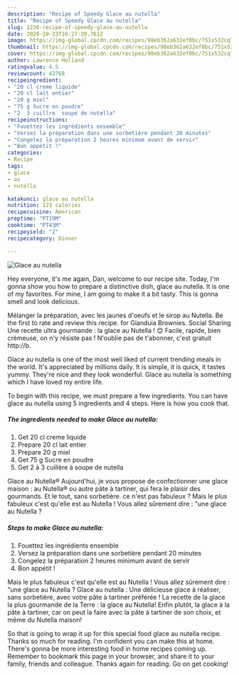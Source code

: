 ```yaml
---
description: "Recipe of Speedy Glace au nutella"
title: "Recipe of Speedy Glace au nutella"
slug: 1230-recipe-of-speedy-glace-au-nutella
date: 2020-10-23T16:27:20.761Z
image: https://img-global.cpcdn.com/recipes/98eb362a632ef0bc/751x532cq70/glace-au-nutella-photo-principale-de-la-recette.jpg
thumbnail: https://img-global.cpcdn.com/recipes/98eb362a632ef0bc/751x532cq70/glace-au-nutella-photo-principale-de-la-recette.jpg
cover: https://img-global.cpcdn.com/recipes/98eb362a632ef0bc/751x532cq70/glace-au-nutella-photo-principale-de-la-recette.jpg
author: Lawrence Holland
ratingvalue: 4.5
reviewcount: 42768
recipeingredient:
- "20 cl creme liquide"
- "20 cl lait entier"
- "20 g miel"
- "75 g Sucre en poudre"
- "2  3 cuillre  soupe de nutella"
recipeinstructions:
- "Fouettez les ingrédients ensemble"
- "Versez la préparation dans une sorbetière pendant 20 minutes"
- "Congelez la préparation 2 heures minimum avant de servir"
- "Bon appétit !"
categories:
- Recipe
tags:
- glace
- au
- nutella

katakunci: glace au nutella 
nutrition: 123 calories
recipecuisine: American
preptime: "PT19M"
cooktime: "PT43M"
recipeyield: "2"
recipecategory: Dinner

---
```



![Glace au nutella](https://img-global.cpcdn.com/recipes/98eb362a632ef0bc/751x532cq70/glace-au-nutella-photo-principale-de-la-recette.jpg)

Hey everyone, it's me again, Dan, welcome to our recipe site. Today, I'm gonna show you how to prepare a distinctive dish, glace au nutella. It is one of my favorites. For mine, I am going to make it a bit tasty. This is gonna smell and look delicious.

Mélanger la préparation, avec les jaunes d&#39;oeufs et le sirop au Nutella. Be the first to rate and review this recipe. for Gianduia Brownies. Social Sharing Une recette ultra gourmande : la glace au Nutella ! 😊 Facile, rapide, bien crémeuse, on n&#39;y résiste pas ! N&#39;oublie pas de t&#39;abonner, c&#39;est gratuit http://b.

Glace au nutella is one of the most well liked of current trending meals in the world. It's appreciated by millions daily. It is simple, it is quick, it tastes yummy. They're nice and they look wonderful. Glace au nutella is something which I have loved my entire life.


To begin with this recipe, we must prepare a few ingredients. You can have glace au nutella using 5 ingredients and 4 steps. Here is how you cook that.

<!--inarticleads1-->

##### The ingredients needed to make Glace au nutella:

1. Get 20 cl creme liquide
1. Prepare 20 cl lait entier
1. Prepare 20 g miel
1. Get 75 g Sucre en poudre
1. Get 2 à 3 cuillère à soupe de nutella


Glace au Nutella® Aujourd&#39;hui, je vous propose de confectionner une glace maison : au Nutella® ou autre pâte à tartiner, qui fera le plaisir des gourmands. Et le tout, sans sorbetière. ce n&#39;est pas fabuleux ? Mais le plus fabuleux c&#39;est qu&#39;elle est au Nutella ! Vous allez sûrement dire : &#34;une glace au Nutella ? 

<!--inarticleads2-->

##### Steps to make Glace au nutella:

1. Fouettez les ingrédients ensemble
1. Versez la préparation dans une sorbetière pendant 20 minutes
1. Congelez la préparation 2 heures minimum avant de servir
1. Bon appétit !


Mais le plus fabuleux c&#39;est qu&#39;elle est au Nutella ! Vous allez sûrement dire : &#34;une glace au Nutella ? Glace au nutella : Une délicieuse glace à réaliser, sans sorbetière, avec votre pâte à tartiner préférée ! La recette de la glace la plus gourmande de la Terre : la glace au Nutella! Enfin plutôt, la glace à la pâte à tartiner, car on peut la faire avec la pâte à tartiner de son choix, et même du Nutella maison! 

So that is going to wrap it up for this special food glace au nutella recipe. Thanks so much for reading. I'm confident you can make this at home. There's gonna be more interesting food in home recipes coming up. Remember to bookmark this page in your browser, and share it to your family, friends and colleague. Thanks again for reading. Go on get cooking!
